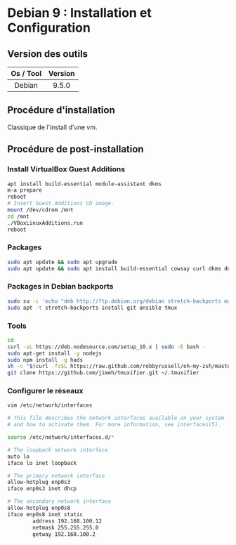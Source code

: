 # Debian 9 : Installation et Configuration

## Version des outils

| Os / Tool | Version |
| :-------: | :-----: |
|   Debian  |  9.5.0  |

## Procédure d'installation

Classique de l'install d'une vm.

## Procédure de post-installation

### Install VirtualBox Guest Additions

```sh
apt install build-essential module-assistant dkms
m-a prepare
reboot
# Insert Guest Additions CD image.
mount /dev/cdrom /mnt
cd /mnt
./VBoxLinuxAdditions.run
reboot
```

### Packages

```sh
sudo apt update && sudo apt upgrade
sudo apt update && sudo apt install build-essential cowsay curl dkms dnsutils fonts-powerline git gitk htop libfortune-perl man mlocate module-assistant net-tools nmap powerline sudo tmux tree unzip vim zsh
```

### Packages in Debian backports

```sh
sudo su -c 'echo "deb http://ftp.debian.org/debian stretch-backports main" > /etc/apt/sources.list.d/backports.list'
sudo apt -t stretch-backports install git ansible tmux
```

### Tools

```sh
cd
curl -sL https://deb.nodesource.com/setup_10.x | sudo -E bash -
sudo apt-get install -y nodejs
sudo npm install -g hads
sh -c "$(curl -fsSL https://raw.github.com/robbyrussell/oh-my-zsh/master/tools/install.sh)"
git clone https://github.com/jimeh/tmuxifier.git ~/.tmuxifier
```

### Configurer le réseaux

```sh
vim /etc/network/interfaces

# This file describes the network interfaces available on your system
# and how to activate them. For more information, see interfaces(5).

source /etc/network/interfaces.d/*

# The loopback network interface
auto lo
iface lo inet loopback

# The primary network interface
allow-hotplug enp0s3
iface enp0s3 inet dhcp

# The secondary network interface
allow-hotplug enp0s8
iface enp0s8 inet static
        address 192.168.100.12
        netmask 255.255.255.0
        getway 192.168.100.2
```
